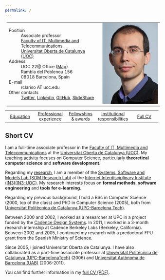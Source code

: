 ```yaml
---
permalink: /
---
```


<table style="width:100%; margin: 5px 5px;">
  <tr>
    <td>
     <dl>
        <dt> 
          Position
        </dt>
        <dd> 
          Associate professor <br/>
          <a href="https://www.uoc.edu/portal/en/estudis_arees/informatica_multimedia_telecomunicacio/index.html">Faculty of IT, Multimedia and Telecommunications</a> <br/>
          <a href="https://www.uoc.edu">Universitat Oberta de Catalunya (UOC)</a> 
        </dd>
        <dt>
          Address
        </dt>
        <dd>
          UOC 22@ Office (<a href="https://www.google.es/maps/dir//Rambla+del+Poblenou,+156,+08018+Barcelona,+Spain/@41.4063554,2.1925564,17z/data=!4m8!4m7!1m0!1m5!1m1!1s0x12a4a33b497ecae5:0xe4b9ee875f578f75!2m2!1d2.1947451!2d41.4063554">Map</a>) <br/>
          Rambla del Poblenou 156 <br/>
          08018 Barcelona, Spain
        </dd>
        <dt>
          E-mail
        </dt>
        <dd>
          rclariso AT uoc.edu
        </dd>
        <dt>
          Other contacts
       </dt>
       <dd>
         <a href="https://twitter.com/robertclariso?lang=en">Twitter</a>,
         <a href="https://www.linkedin.com/in/robertclariso/">LinkedIn</a>,
         <a href="https://github.com/robertclariso">GitHub</a>,
         <a href="https://www.slideshare.net/rclariso">SlideShare</a>
       </dd>
      </dl> 
    </td>
    <td>
      <img src="/img/robert-clariso.jpg" alt="Photo of Robert Clarisó" height="60%">
    </td>
  </tr>
</table>

<table width="100%">
  <tr style="text-align:center;">
    <td width="20%" style="text-align:center;"> <a href="/html/en/education">Education</a> </td>
    <td width="20%" style="text-align:center;"> <a href="/html/en/experience">Professional experience</a> </td>
    <td width="20%" style="text-align:center;"> <a href="/html/en/fellowships-awards">Fellowships & awards</a> </td>
    <td width="20%" style="text-align:center;"> <a href="/html/en/responsibilities">Institutional responsibilities</a> </td>
    <td width="20%" style="text-align:center;"> <a href="/docs/rclariso-research-cv.pdf">Full CV</a> </td>
  </tr> 
</table>

## Short CV

I am a full-time associate professor in the 
[Faculty of IT, Multimedia and Telecommunications](https://www.uoc.edu/portal/en/estudis_arees/informatica_multimedia_telecomunicacio/index.html) at the [Universitat Oberta de Catalunya (UOC)](https://www.uoc.edu). My [teaching activity](html/en/teaching) focuses on Computer Science, particularly **theoretical computer science** and **software development**.

Regarding my [research](html/en/research), I am a member of the 
[Systems, Software and Models Lab (SOM Research Lab)](https://som-research.uoc.edu/) at the [Internet Interdisciplinary Institute (IN3)(IN3-UOC)](https://in3.uoc.edu). My research interests focus on **formal methods**, **software engineering** and **tools for e-learning**. 

Regarding my previous background, I hold a BSc in Computer Science (2000, top of the class) and PhD in Computer Science (2005), both from [Universitat Politècnica de Catalunya (UPC-Barcelona Tech)](https://www.upc.edu/en). 

Between 2000 and 2002, I worked as a researcher at UPC in a project funded by the [Cadence Design Systems](https://www.cadence.com/). In 2011, I worked in a 3-month research internship at Cadence Berkeley Labs (Berkeley, California). Between 2002 and 2005, I continued my research with a predoctoral FPU grant from the Spanish Ministry of Science.

Since 2005, I joined Universitat Oberta de Catalunya. I have also collaborated as a part-time associate professor at [Universitat Politècnica de Catalunya (UPC-BarcelonaTech)](https://www.upc.edu) (2006) and [Universitat Autònoma de Barcelona (UAB)](https://www.uab.edu) (2006-2011).
 
You can find further information in my [full CV (PDF)](/docs/rclariso-research-cv.pdf).
    
